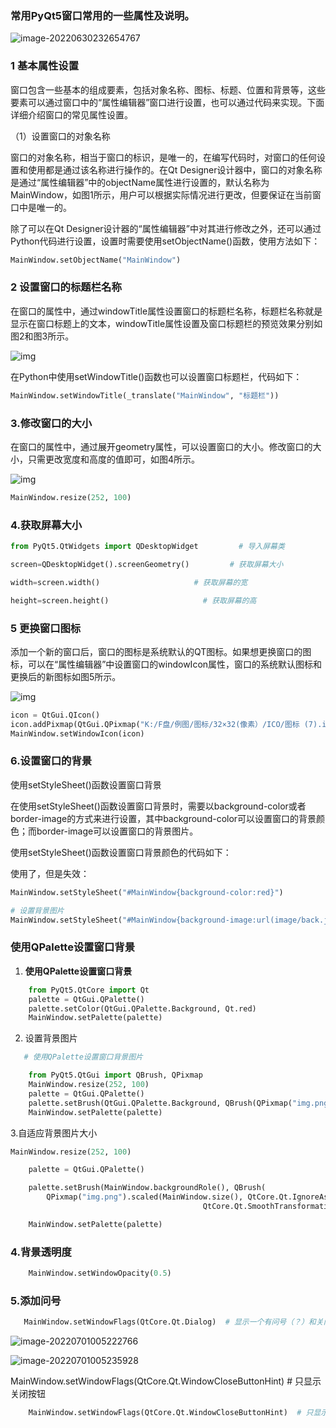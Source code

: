 ### 常用PyQt5窗口常用的一些属性及说明。

![image-20220630232654767](C:%5CUsers%5CCWF%5CAppData%5CRoaming%5CTypora%5Ctypora-user-images%5Cimage-20220630232654767.png)

### 1 基本属性设置

窗口包含一些基本的组成要素，包括对象名称、图标、标题、位置和背景等，这些要素可以通过窗口中的“属性编辑器”窗口进行设置，也可以通过代码来实现。下面详细介绍窗口的常见属性设置。

（1）设置窗口的对象名称

窗口的对象名称，相当于窗口的标识，是唯一的，在编写代码时，对窗口的任何设置和使用都是通过该名称进行操作的。在Qt Designer设计器中，窗口的对象名称是通过“属性编辑器”中的objectName属性进行设置的，默认名称为MainWindow，如图1所示，用户可以根据实际情况进行更改，但要保证在当前窗口中是唯一的。

除了可以在Qt Designer设计器的“属性编辑器”中对其进行修改之外，还可以通过Python代码进行设置，设置时需要使用setObjectName()函数，使用方法如下：

```python
MainWindow.setObjectName("MainWindow")
```

### **2 设置窗口的标题栏名称**

在窗口的属性中，通过windowTitle属性设置窗口的标题栏名称，标题栏名称就是显示在窗口标题上的文本，windowTitle属性设置及窗口标题栏的预览效果分别如图2和图3所示。

![img](images/%C3%B7/3a3cb957f4744d48b34a905e33a455cd.png)

在Python中使用setWindowTitle()函数也可以设置窗口标题栏，代码如下：

```python
MainWindow.setWindowTitle(_translate("MainWindow", "标题栏"))
```

### 3.修改窗口的大小

在窗口的属性中，通过展开geometry属性，可以设置窗口的大小。修改窗口的大小，只需更改宽度和高度的值即可，如图4所示。

![img](images/%C3%B7/26b609efb16248e8bf72d79d29ae6747.png)

```python
MainWindow.resize(252, 100)
```

### 4.获取屏幕大小

```python
from PyQt5.QtWidgets import QDesktopWidget         # 导入屏幕类

screen=QDesktopWidget().screenGeometry()         # 获取屏幕大小

width=screen.width()                     # 获取屏幕的宽

height=screen.height()                     # 获取屏幕的高
```

### 5 更换窗口图标

添加一个新的窗口后，窗口的图标是系统默认的QT图标。如果想更换窗口的图标，可以在“属性编辑器”中设置窗口的windowIcon属性，窗口的系统默认图标和更换后的新图标如图5所示。

![img](images/%C3%B7/5742e8fc47684b48ae965ff4661344a4.png)

```python
icon = QtGui.QIcon()
icon.addPixmap(QtGui.QPixmap("K:/F盘/例图/图标/32×32(像素）/ICO/图标 (7).ico"), QtGui.QIcon.Normal, QtGui.QIcon.Off)
MainWindow.setWindowIcon(icon)
```

### 6.**设置窗口的背景**

使用setStyleSheet()函数设置窗口背景

在使用setStyleSheet()函数设置窗口背景时，需要以background-color或者border-image的方式来进行设置，其中background-color可以设置窗口的背景颜色；而border-image可以设置窗口的背景图片。

使用setStyleSheet()函数设置窗口背景颜色的代码如下：

使用了，但是失效：

```python
MainWindow.setStyleSheet("#MainWindow{background-color:red}")
```

```python
# 设置背景图片
MainWindow.setStyleSheet("#MainWindow{background-image:url(image/back.jpg)}")
```

### 使用QPalette设置窗口背景

1. **使用****QPalette****设置窗口背景**

```python
    from PyQt5.QtCore import Qt
    palette = QtGui.QPalette()
    palette.setColor(QtGui.QPalette.Background, Qt.red)
    MainWindow.setPalette(palette)
```

2. 设置背景图片

```python
   # 使用QPalette设置窗口背景图片

    from PyQt5.QtGui import QBrush, QPixmap
    MainWindow.resize(252, 100)
    palette = QtGui.QPalette()
    palette.setBrush(QtGui.QPalette.Background, QBrush(QPixmap("img.png")))
    MainWindow.setPalette(palette)
```

3.自适应背景图片大小

```python
MainWindow.resize(252, 100)

    palette = QtGui.QPalette()

    palette.setBrush(MainWindow.backgroundRole(), QBrush(
        QPixmap("img.png").scaled(MainWindow.size(), QtCore.Qt.IgnoreAspectRatio,
                                           QtCore.Qt.SmoothTransformation)))

    MainWindow.setPalette(palette)
```

### 4.背景透明度

```python
    MainWindow.setWindowOpacity(0.5)
```

### 5.添加问号

```python
   MainWindow.setWindowFlags(QtCore.Qt.Dialog)  # 显示一个有问号（？）和关闭按钮的对话框
```

![image-20220701005222766](images/%C3%B7/image-20220701005222766.png)

![image-20220701005235928](images/%C3%B7/image-20220701005235928.png)

MainWindow.setWindowFlags(QtCore.Qt.WindowCloseButtonHint) # 只显示关闭按钮

```python
    MainWindow.setWindowFlags(QtCore.Qt.WindowCloseButtonHint)  # 只显示关闭按钮
```

